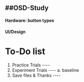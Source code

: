 ##OSD-Study
----

#### Hardware: button types
#### UI/Design

# To-Do list

1. Practice Trials ----
2. Experiment Trials ----
    a. baseline
3. Save files & Thanks ----